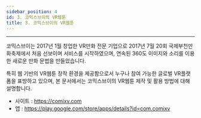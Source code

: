 ```yaml
---
sidebar_position: 4
id: 3. 코믹스브이의 VR웹툰
title: 3. 코믹스브이의 VR웹툰
---
```


<hr/>

코믹스브이는 2017년 1월 창업한 VR만화 전문 기업으로 2017년 7월 20회 국제부천만화축제에서 처음 선보이며 서비스를 시작하였으며, 연속된 360도 이미지와 소리를 이용한 새로운 만화 문법을 만들었습니다.  

특히 웹 기반의 VR웹툰 창작 환경을 제공함으로서 누구나 참여 가능한 글로벌 VR플랫폼을 표방하고 있으며, 본 문서에서는 코믹스브이의 VR웹툰 제작 및 활용 방법에 대해 설명합니다.  

- 사이트 : <https://comixv.com>  
- 앱 : <https://play.google.com/store/apps/details?id=com.comixv>
